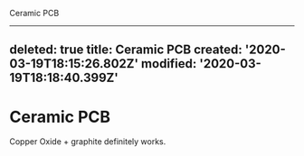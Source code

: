 Ceramic PCB

---
deleted: true
title: Ceramic PCB
created: '2020-03-19T18:15:26.802Z'
modified: '2020-03-19T18:18:40.399Z'
---

# Ceramic PCB

Copper Oxide + graphite definitely works.

